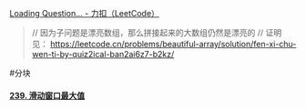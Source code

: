 

[Loading Question... - 力扣（LeetCode）](https://leetcode.cn/problems/beautiful-array/)
> // 因为子问题是漂亮数组，那么拼接起来的大数组仍然是漂亮的
// 证明见： https://leetcode.cn/problems/beautiful-array/solution/fen-xi-chu-wen-ti-by-quiz2ical-ban2ai6z7-b2kz/


#分块
#### [239. 滑动窗口最大值](https://leetcode.cn/problems/sliding-window-maximum/)